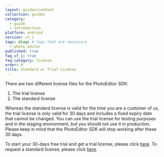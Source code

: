 ```yaml
---
layout: guides/content
collection: guides
category:
  - guide
  - introduction
platform: android
version: v7_1
tags: &tags # tags that are necessary
  - photo editor
published: true
faq_v7_1: true
faq-category: license
order: 0
title: Standard or Trial License
---
```


There are two different license files for the PhotoEditor SDK:

1. The trial license
2. The standard license

Whereas the standard license is valid for the time you are a customer of us, the trial license is only valid for 30 days and includes a fixed expiry date that cannot be changed. You can use the trial license for testing purposes and in the staging environment, but you should not use it in production. Please keep in mind that the PhotoEditor SDK will stop working after these 30 days.

To start your 30-days free trial and get a trial license, please click [here](https://account.photoeditorsdk.com/signup/).
To request a standard license, please click [here](https://photoeditorsdk.com/pricing/).
